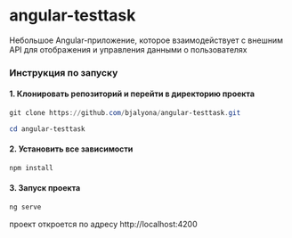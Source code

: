 # angular-testtask
Небольшое Angular-приложение, которое взаимодействует с внешним API для отображения и управления данными о пользователях


### Инструкция по запуску

#### 1. Клонировать репозиторий и перейти в директорию проекта

``` PowerShell
git clone https://github.com/bjalyona/angular-testtask.git
```

``` PowerShell
cd angular-testtask
```

#### 2. Установить все зависимости

``` PowerShell
npm install
```

#### 3. Запуск проекта

``` PowerShell
ng serve
```

проект откроется по адресу http://localhost:4200
